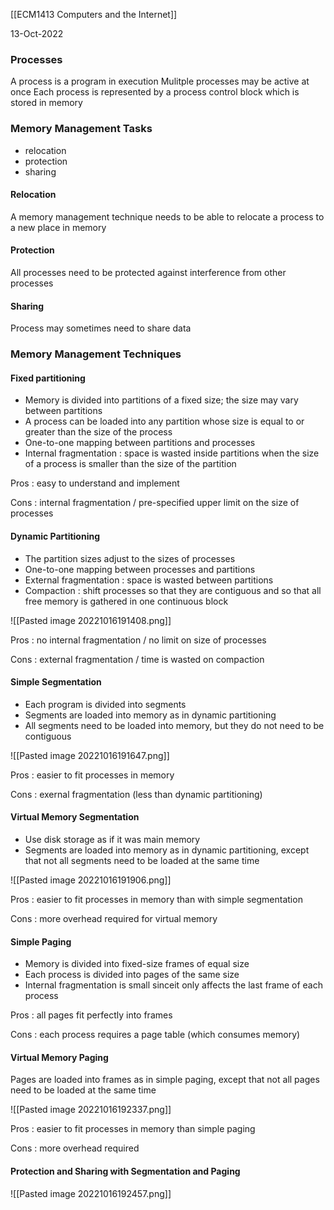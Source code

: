 [[ECM1413 Computers and the Internet]]

13-Oct-2022

### Processes

A process is a program in execution
Mulitple processes may be active at once
Each process is represented by a process control block which is stored in memory


### Memory Management Tasks

- relocation
- protection
- sharing

#### Relocation

A memory management technique needs to be able to relocate a process to a new place in memory

#### Protection

All processes need to be protected against interference from other processes

#### Sharing

Process may sometimes need to share data


### Memory Management Techniques


#### Fixed partitioning

- Memory is divided into partitions of a fixed size; the size may vary between partitions
- A process can be loaded into any partition whose size is equal to or greater than the size of the process
- One-to-one mapping between partitions and processes
- Internal fragmentation : space is wasted inside partitions when the size of a process is smaller than the size of the partition

Pros : easy to understand and implement

Cons : internal fragmentation / pre-specified upper limit on the size of processes


#### Dynamic Partitioning

- The partition sizes adjust to the sizes of processes
- One-to-one mapping between processes and partitions
- External fragmentation : space is wasted between partitions
- Compaction : shift processes so that they are contiguous and so that all free memory is gathered in one continuous block

![[Pasted image 20221016191408.png]]

Pros : no internal fragmentation / no limit on size of processes

Cons : external fragmentation / time is wasted on compaction


#### Simple Segmentation

- Each program is divided into segments
- Segments are loaded into memory as in dynamic partitioning
- All segments need to be loaded into memory, but they do not need to be contiguous

![[Pasted image 20221016191647.png]]

Pros : easier to fit processes in memory

Cons : exernal fragmentation (less than dynamic partitioning)


#### Virtual Memory Segmentation

- Use disk storage as if it was main memory
- Segments are loaded into memory as in dynamic partitioning, except that not all segments need to be loaded at the same time

![[Pasted image 20221016191906.png]]

Pros : easier to fit processes in memory than with simple segmentation

Cons : more overhead required for virtual memory


#### Simple Paging

- Memory is divided into fixed-size frames of equal size
- Each process is divided into pages of the same size
- Internal fragmentation is small sinceit only affects the last frame of each process

Pros : all pages fit perfectly into frames

Cons : each process requires a page table (which consumes memory)


#### Virtual Memory Paging

Pages are loaded into frames as in simple paging, except that not all pages need to be loaded at the same time

![[Pasted image 20221016192337.png]]

Pros : easier to fit processes in memory than simple paging

Cons : more overhead required


#### Protection and Sharing with Segmentation and Paging

![[Pasted image 20221016192457.png]]


